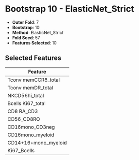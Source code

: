 # Bootstrap 10 - ElasticNet_Strict

- **Outer Fold**: 7
- **Bootstrap**: 10
- **Method**: ElasticNet_Strict
- **Fold Seed**: 57
- **Features Selected**: 10

## Selected Features

| Feature |
|---------|
| Tconv memCCR6_total |
| Tconv memDR_total |
| NKCD56hi_total |
| Bcells Ki67_total |
| CD8 RA_CD3 |
| CD56_CD8RO |
| CD16mono_CD3neg |
| CD16mono_myeloid |
| CD14+16+mono_myeloid |
| Ki67_Bcells |
